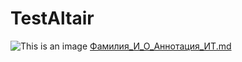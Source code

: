 # TestAltair
![This is an image](https://user-images.githubusercontent.com/82973820/208127992-ba38531a-6166-4f69-9729-422227a9d466.jpg)
[Фамилия_И_О_Аннотация_ИТ.md](https://github.com/Borislav2006/TestAltair/files/10247092/_._._._.md)
